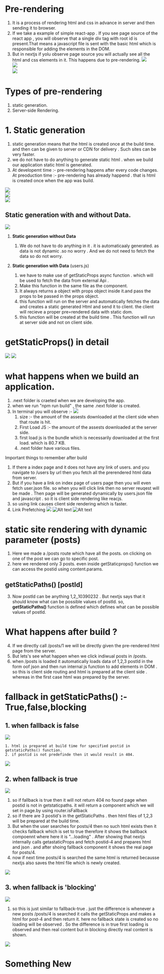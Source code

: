 # Pre-rendering
1. It is a process of rendering html and css in advance in server and then sending it to browser.
2. If we take a example of simple react-app . If you see page source of the react app , you will observe that a single div tag with root id is present.That means a javascript file is sent with the basic html which is responsible for adding the elements in the DOM.
3. But in nextjs if yolu observe page source you will actually see all the html and css elements in it. This happens due to pre-rendering.
![](images/img_1.png)   
![](images/img_2.png)   
![](images/img_3.png)   

# Types of  pre-rendering
1. static generation.
2. Server-side Rendering.

# 1. Static generation
1. static generation means that the html is created once at the build time. and then can be given to server or CDN for delivery . Such sites can be very faster. 
2. we do not have to do anything to generate static html . when we build our application static html is generated.
3. At developemt time :- pre-rendering happens after every code changes.
   At preoduction time :- pre-rendering has already happend . that is html is created once when the app was build.


![](images/img_4.png)   
![](images/img_5.png)   
![](images/img_6.png)   
## Static generation with and without Data.
![](images/img_7.png)   

1. **Static generation without Data**
    1. We do not have to do anything in it . it is automaticaaly generated. as data is not dynamic .so no worry . And we do not need to fetch the data so do not worry.


2. **Static generation with Data** (users.js)
    1. we have to make use of getStaticProps async function . which will be used to fetch the data from external Api .
    2. Make this function in the same file as the component.
    3. It always  returns a object with props object inside it.and pass the props to be passed in the props object.
    4. this function will run on the server and automatically fetches the data and creates a static generated Html and send it to client. the client will recieve a proper pre=rendered data with static dom.
    5. this function will be created at the build time .
    This function will  run at server side and not on client side.

# getStaticProps() in detail

![](images/img_8.png)
![](images/img_9.png)   

# what happens when we build an application.
1. .next folder is craeted when we are developing the app.
2. when we run "npm run build" , the same .next folder is created.
3. In terminal you will observe :- 
![](images/img_10.png)   
    1. size :- the amount of the assests downloaded at the client side when that route is hit.
    2. First Load JS :- the amount of the assests downloaded at the server side.
    3. first load js is the bundle which is necessarily downloaded at the first load. which is 80.7 KB.
    4. .next folder have various files.

Important things to remember after build
1. If there a index page and it does not have any link of users. and you navigate to /users by url then you fetch all the prerendered html data from server.
2. But if you have a link on index page of users page then you will even fetch user.json file. so when you will click link then no server reuqest will be made . Then page will be generated dynamically by users.json file and javascript . so it  is client side rendering like reacjs.
3. so using link causes client side rendering which is faster.
4. Link Prefetching
![](images/img_11.png)
![Alt text](images/img_12.png)
![Alt text](images/img_13.png)

# static site rendering with dynamic parameter (posts)
1. Here we made a /posts route which have all the posts. on clicking on one of the post we can go to specific post.
2. here we rendered only 3 posts. even inside  getStaticprops() function we can access the postid using content.params.
## getStaticPaths() [postId]
3. Now postId can be anything 1,2,,10390232 . But nextjs says that it should know what can be possible values of postId. so, **getStaticPaths()** function is defined which defines what can be possible values of postId.
# What happens after build ?
4. If we directly call /posts/1 we will be directly given the pre-rendered html page from the server.
5. But lets's see what happen when we click indiwual posts in /posts.
6. when /posts is loaded it automatically loads data of 1,2,3 postId in the form oof json and then run internal js function to add elements in DOM . so this is client side routing and html is prepared at the client side . whereas in the first case html was prepared by the server.

# fallback in getStaticPaths() :- True,false,blocking

## **1. when fallback is false**
![](images/img_14.png)

    1. html is prepared at build time for specified postid in getstaticPaths() function.
    2. if postid is not predefinde then it would result in 404.

![](images/img_15.png)

## **2. when fallback is true**

![](images/img_16.png)

1. so if fallback is true then it will not return 404 no found page when postid is not in getstaticpaths. it will return a component which we will set in page.by using router.isFallback
2. so if there are 3 postid's in the getStaticPaths . then html files of 1,2,3 will be prepared at the build time.
3. But when the user searches for posts/4 then no such html exists then it checks fallback which is set to true therefore it shows the ballback compoennt where here it is "...loading" . After showing that nextjs internally calls getastaticProps and fetch postid-4 and prepares html and json . and after shoing fallback component it shows the real page for posts/4.
4. now if next time posts/4 is searched the same html is returned becausse nextjs also saves the html file which is newly created.

![](images/img_17.png)


## **3. when fallback is 'blocking'**

![](images/img_18.png)


1. so this is just similar to fallback-true . just the difference is whenever a new posts /posts/4 is searched it calls the getStaticProps and makes a html for post-4 and then return it. here no fallback state is created so no loading will be observed . So the difference is in true first loading is observed and then real content but in blocking directly real content is shown.

![](images/img_19.png)

# Something New
